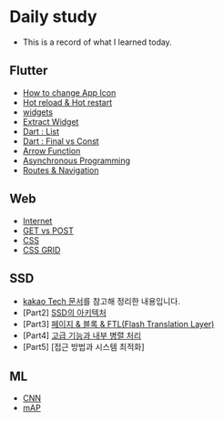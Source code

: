 # Daily study

* This is a record of what I learned today.


## Flutter
* [How to change App Icon](https://www.notion.so/Icon-3bb1b3ec136949f69813b302efa50ecf)
* [Hot reload & Hot restart](https://www.notion.so/Hot-reload-Hot-restart-589b60060c4c4f5da80f76e6173c2363)
* [widgets](https://chaaaaewoncode.tistory.com/category/Flutter/widgets)
* [Extract Widget](https://chaaaaewoncode.tistory.com/28)
* [Dart : List](https://chaaaaewoncode.tistory.com/24)
* [Dart : Final vs Const](https://chaaaaewoncode.tistory.com/27)
* [Arrow Function](https://chaaaaewoncode.tistory.com/23)
* [Asynchronous Programming](https://chaaaaewoncode.tistory.com/32)
* [Routes & Navigation](https://chaaaaewoncode.tistory.com/29)

## Web
* [Internet](https://www.notion.so/Internet-f6114addd46444a59042936947199936)
* [GET vs POST](https://www.notion.so/GET-VS-POST-87cf1e21c319461b9a5d599c6070c8c7)
* [CSS](https://www.notion.so/CSS-Cascading-Style-Sheets-7e105b9865b44834be1e98d1afe9812c)
* [CSS GRID](https://www.notion.so/CSS-Grid-CSS-Layout-6b6c8e65709547bcabec0dc554d042c8)


## SSD
* [kakao Tech 문서](https://tech.kakao.com/2016/07/13/coding-for-ssd-part-1/)를 참고해 정리한 내용입니다.
* [Part2] [SSD의 아키텍처](https://www.notion.so/Part-2-SSD-c0af544daa6b47dfbf8c7568814d44e1)
* [Part3] [페이지 & 블록 & FTL(Flash Translation Layer)](https://www.notion.so/Part-3-FTL-Flash-Translation-Layer-ffadac49469c40219e5db5e28077191d)
* [Part4] [고급 기능과 내부 병렬 처리](https://www.notion.so/Part-4-9223d83f8c4842bdad55d9c9e30e4f11)
* [Part5] [접근 방법과 시스템 최적화]

## ML
* [CNN](https://chaaaaewoncode.tistory.com/22)
* [mAP](https://chaaaaewoncode.tistory.com/34)
